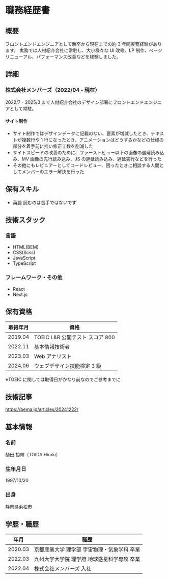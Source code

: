 # 職務経歴書

## 概要

フロントエンドエンジニアとして新卒から現在までの約 3 年間実務経験があります。
実務では人材紹介会社に常駐し、大小様々な UI 改修、LP 制作、ページリニューアル、パフォーマンス改善などを経験しました。

## 詳細

### 株式会社メンバーズ（2022/04 - 現在）

2022/7 - 2025/3 まで人材紹介会社のデザイン部署にフロントエンドエンジニアとして常駐。

#### サイト制作

- サイト制作ではデザインデータに記載のない、要素が増減したとき、テキストが複数行や 1 行になったとき、アニメーションはどうするかなどの仕様の部分を着手前に拾い修正工数を削減した
- サイトスピードの改善のために、ファーストビュー以下の画像の遅延読み込み、MV 画像の先行読み込み、JS の遅延読み込み、遅延実行などを行った
- その他にもレビュアーとしてコードレビュー、困ったときに相談する人間としてメンバーのエラー解決を行った

## 保有スキル

- 英語
    読むのは苦手ではないです

## 技術スタック

### 言語

- HTML(BEM)
- CSS(Scss)
- JavaScript
- TypeScript

### フレームワーク・その他

- React
- Next.js

## 保有資格

| 取得年月 | 資格                           |
| -------- | ------------------------------ |
| 2019.04  | TOEIC L&R 公開テスト スコア 800 |
| 2022.11  | 基本情報技術者                 |
| 2023.03  | Web アナリスト                  |
| 2024.06  | ウェブデザイン技能検定 3 級      |

※TOEIC に関しては取得日がかなり前なのでご参考までに

## 技術記事

<https://bema.jp/articles/20241222/>

## 基本情報

### 名前

樋田 裕輝（TOIDA Hiroki）

### 生年月日

1997/10/20

### 出身

静岡県浜松市

## 学歴・職歴

| 年月    | 職歴                                        |
| ------- | ------------------------------------------- |
| 2020.03 | 京都産業大学 理学部 宇宙物理・気象学科 卒業 |
| 2022.03 | 九州大学大学院 理学府 地球惑星科学専攻 卒業 |
| 2022.04 | 株式会社メンバーズ 入社                     |
